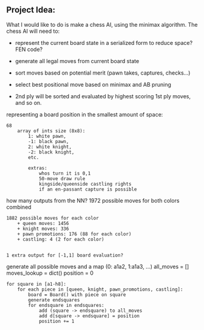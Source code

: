 Project Idea:
----

What I would like to do is make a chess AI, using the minimax algorithm.  The chess AI will need to:

* represent the current board state in a serialized form to reduce space?  FEN code?

* generate all legal moves from current board state
* sort moves based on potential merit (pawn takes, captures, checks...)
* select best positional move based on minimax and AB pruning
* 2nd ply will be sorted and evaluated by highest scoring 1st ply moves, and so on.


representing a board position in the smallest amount of space:

	68
		array of ints size (8x8):
			1: white pawn,
			-1: black pawn,
			2: white knight, 
			-2: black knight,
			etc.
			
			extras:
				whos turn it is 0,1
				50-move draw rule
				kingside/queenside castling rights
				if an en-passant capture is possible

	
how many outputs from the NN?
	1972 possible moves for both colors combined

	1882 possible moves for each color
		+ queen moves: 1456
		+ knight moves: 336
		+ pawn promotions: 176 (88 for each color)
		+ castling: 4 (2 for each color)


	1 extra output for [-1,1] board evaluation?


generate all possible moves and a map (0: a1a2, 1:a1a3, ...)
	all_moves = []
	moves_lookup = dict()
	position = 0

	for square in [a1-h8]:
		for each piece in [queen, knight, pawn_promotions, castling]:
			board = Board() with piece on square
			generate endsquares
			for endsquare in endsquares:
				add (square -> endsquare) to all_moves
				add d[square -> endsquare] = position
				position += 1

		

